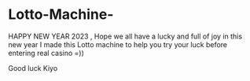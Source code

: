 # Lotto-Machine-
HAPPY NEW YEAR 2023 , Hope we all have a lucky and full of joy in this new year 
I made this Lotto machine to help you try your luck before entering real casino =)) 

Good luck
Kiyo
